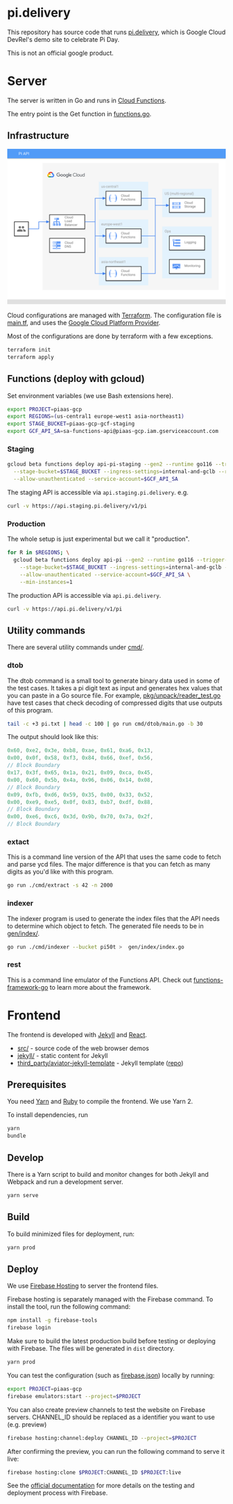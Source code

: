 # pi.delivery

This repository has source code that runs [pi.delivery](https://pi.delivery), which is
Google Cloud DevRel's demo site to celebrate Pi Day.

This is not an official google product.

# Server

The server is written in Go and runs in [Cloud Functions](https://cloud.google.com/functions/docs/2nd-gen/overview).

The entry point is the Get function in [functions.go](functions.go).

## Infrastructure

![Server architecture diagram. There's a Cloud Load Balancer in the front that redirects requests to Cloud Function instances in us-central1, europe-west1, asia-northeast1 regions. The functions connect to Cloud Storage in the US multi-region. Logging and Monitoring are used for monitoring. Cloud DNS is used for DNS resolutions.](docs/server-diagram.svg)

Cloud configurations are managed with [Terraform](https://www.terraform.io/). The configuration file is [main.tf](main.tf), and uses the [Google Cloud Platform Provider](https://registry.terraform.io/providers/hashicorp/google/latest/docs).

Most of the configurations are done by terraform with a few exceptions.

```bash
terraform init
terraform apply
```

## Functions (deploy with gcloud)

Set environment variables (we use Bash extensions here).

```bash
export PROJECT=piaas-gcp
export REGIONS=(us-central1 europe-west1 asia-northeast1)
export STAGE_BUCKET=piaas-gcp-gcf-staging
export GCF_API_SA=sa-functions-api@piaas-gcp.iam.gserviceaccount.com
```

### Staging

```bash
gcloud beta functions deploy api-pi-staging --gen2 --runtime go116 --trigger-http --entry-point Get --source . \
  --stage-bucket=$STAGE_BUCKET --ingress-settings=internal-and-gclb --region=$REGIONS[1] \
  --allow-unauthenticated --service-account=$GCF_API_SA
```

The staging API is accessible via `api.staging.pi.delivery`. e.g.

```bash
curl -v https://api.staging.pi.delivery/v1/pi
```

### Production

The whole setup is just experimental but we call it "production".

```bash
for R in $REGIONS; \
  gcloud beta functions deploy api-pi --gen2 --runtime go116 --trigger-http --entry-point Get --source . \
    --stage-bucket=$STAGE_BUCKET --ingress-settings=internal-and-gclb --region=$R \
    --allow-unauthenticated --service-account=$GCF_API_SA \
    --min-instances=1
```

The production API is accessible via `api.pi.delivery`.

```bash
curl -v https://api.pi.delivery/v1/pi
```

## Utility commands

There are several utility commands under [cmd/](cmd/).

### dtob

The dtob command is a small tool to generate binary data used in some of the test cases.
It takes a pi digit text as input and generates hex values that you can paste in a Go source file.
For example, [pkg/unpack/reader_test.go](./pkg/unpack/reader_test.go) have test cases that check decoding of compressed
digits that use outputs of this program.

```bash
tail -c +3 pi.txt | head -c 100 | go run cmd/dtob/main.go -b 30
```

The output should look like this:

```go
0x60, 0xe2, 0x3e, 0xb8, 0xae, 0x61, 0xa6, 0x13,
0x00, 0x0f, 0x58, 0xf3, 0x84, 0x66, 0xef, 0x56,
// Block Boundary
0x17, 0x3f, 0x65, 0x1a, 0x21, 0x09, 0xca, 0x45,
0x00, 0x60, 0x5b, 0x4a, 0x96, 0x06, 0x14, 0x08,
// Block Boundary
0x09, 0xfb, 0xd6, 0x59, 0x35, 0x00, 0x33, 0x52,
0x00, 0xe9, 0xe5, 0x0f, 0x83, 0xb7, 0xdf, 0x88,
// Block Boundary
0x00, 0xe6, 0xc6, 0x3d, 0x9b, 0x70, 0x7a, 0x2f,
// Block Boundary
```

### extact

This is a command line version of the API that uses the same code to fetch and parse ycd files.
The major difference is that you can fetch as many digits as you'd like with this program.

```bash
go run ./cmd/extract -s 42 -n 2000
```

### indexer

The indexer program is used to generate the index files that the API needs to determine which object to fetch.
The generated file needs to be in [gen/index/](./gen/index/).

```bash
go run ./cmd/indexer --bucket pi50t >  gen/index/index.go
```

### rest

This is a command line emulator of the Functions API.
Check out [functions-framework-go](https://github.com/GoogleCloudPlatform/functions-framework-go) to learn more about the framework.

# Frontend

The frontend is developed with [Jekyll](https://jekyllrb.com/) and [React](https://reactjs.org/).

- [src/](./src/) - source code of the web browser demos
- [jekyll/](./jekyll/) - static content for Jekyll
- [third_party/aviator-jekyll-template](./third_party/aviator-jekyll-template/) - Jekyll template ([repo](https://github.com/CloudCannon/aviator-jekyll-template))

## Prerequisites

You need [Yarn](https://yarnpkg.com/) and [Ruby](https://www.ruby-lang.org/en/) to compile the frontend.
We use Yarn 2.

To install dependencies, run

```bash
yarn
bundle
```

## Develop

There is a Yarn script to build and monitor changes for both Jekyll and Webpack and run a development server.

```bash
yarn serve
```

## Build

To build minimized files for deployment, run:

```bash
yarn prod
```

## Deploy

We use [Firebase Hosting](https://firebase.google.com/docs/hosting) to server the frontend files.

Firebase hosting is separately managed with the Firebase command.
To install the tool, run the following command:

```bash
npm install -g firebase-tools
firebase login
```

Make sure to build the latest production build before testing or deploying with Firebase.
The files will be generated in `dist` directory.

```bash
yarn prod
```

You can test the configuration (such as [firebase.json](firebase.json)) locally by running:

```bash
export PROJECT=piaas-gcp
firebase emulators:start --project=$PROJECT
```

You can also create preview channels to test the website on Firebase servers. CHANNEL_ID should be replaced as a identifier you want to use (e.g. preview)

```bash
firebase hosting:channel:deploy CHANNEL_ID --project=$PROJECT
```

After confirming the preview, you can run the following command to serve it live:

```bash
firebase hosting:clone $PROJECT:CHANNEL_ID $PROJECT:live
```

See the [official documentation](https://firebase.google.com/docs/hosting/test-preview-deploy) for more details on the testing and deployment process with Firebase.
